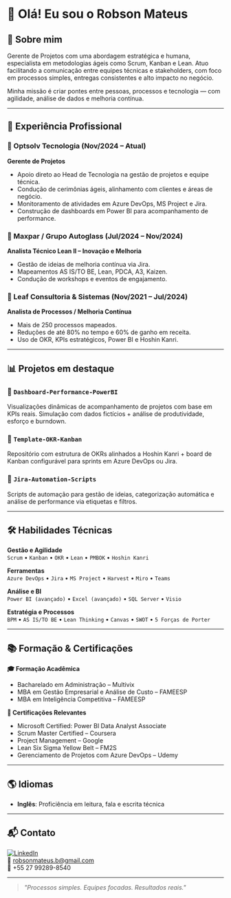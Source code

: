 # 👋 Olá! Eu sou o Robson Mateus

## 💼 Sobre mim

Gerente de Projetos com uma abordagem estratégica e humana, especialista em metodologias ágeis como Scrum, Kanban e Lean. Atuo facilitando a comunicação entre equipes técnicas e stakeholders, com foco em processos simples, entregas consistentes e alto impacto no negócio.

Minha missão é criar pontes entre pessoas, processos e tecnologia — com agilidade, análise de dados e melhoria contínua.

---

## 🚀 Experiência Profissional

### 🏢 Optsolv Tecnologia (Nov/2024 – Atual)
**Gerente de Projetos**
- Apoio direto ao Head de Tecnologia na gestão de projetos e equipe técnica.
- Condução de cerimônias ágeis, alinhamento com clientes e áreas de negócio.
- Monitoramento de atividades em Azure DevOps, MS Project e Jira.
- Construção de dashboards em Power BI para acompanhamento de performance.

### 🏢 Maxpar / Grupo Autoglass (Jul/2024 – Nov/2024)
**Analista Técnico Lean II – Inovação e Melhoria**
- Gestão de ideias de melhoria contínua via Jira.
- Mapeamentos AS IS/TO BE, Lean, PDCA, A3, Kaizen.
- Condução de workshops e eventos de engajamento.

### 🏢 Leaf Consultoria & Sistemas (Nov/2021 – Jul/2024)
**Analista de Processos / Melhoria Contínua**
- Mais de 250 processos mapeados.
- Reduções de até 80% no tempo e 60% de ganho em receita.
- Uso de OKR, KPIs estratégicos, Power BI e Hoshin Kanri.

---

## 📊 Projetos em destaque

### 📌 `Dashboard-Performance-PowerBI`
Visualizações dinâmicas de acompanhamento de projetos com base em KPIs reais. Simulação com dados fictícios + análise de produtividade, esforço e burndown.

### 📌 `Template-OKR-Kanban`
Repositório com estrutura de OKRs alinhados a Hoshin Kanri + board de Kanban configurável para sprints em Azure DevOps ou Jira.

### 📌 `Jira-Automation-Scripts`
Scripts de automação para gestão de ideias, categorização automática e análise de performance via etiquetas e filtros.

---

## 🛠️ Habilidades Técnicas

**Gestão e Agilidade**  
`Scrum` • `Kanban` • `OKR` • `Lean` • `PMBOK` • `Hoshin Kanri`

**Ferramentas**  
`Azure DevOps` • `Jira` • `MS Project` • `Harvest` • `Miro` • `Teams`

**Análise e BI**  
`Power BI (avançado)` • `Excel (avançado)` • `SQL Server` • `Visio`

**Estratégia e Processos**  
`BPM` • `AS IS/TO BE` • `Lean Thinking` • `Canvas` • `SWOT` • `5 Forças de Porter`

---

## 📚 Formação & Certificações

**🎓 Formação Acadêmica**
- Bacharelado em Administração – Multivix
- MBA em Gestão Empresarial e Análise de Custo – FAMEESP
- MBA em Inteligência Competitiva – FAMEESP

**📜 Certificações Relevantes**
- Microsoft Certified: Power BI Data Analyst Associate
- Scrum Master Certified – Coursera
- Project Management – Google
- Lean Six Sigma Yellow Belt – FM2S
- Gerenciamento de Projetos com Azure DevOps – Udemy

---

## 🌎 Idiomas
- **Inglês**: Proficiência em leitura, fala e escrita técnica

---

## 📬 Contato
[![LinkedIn](https://img.shields.io/badge/-LinkedIn-0A66C2?style=flat&logo=linkedin&logoColor=white)](https://linkedin.com/in/rmbezerra)  
📧 robsonmateus.b@gmail.com  
📱 +55 27 99289-8540  

---

> *"Processos simples. Equipes focadas. Resultados reais."*
